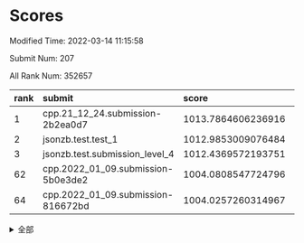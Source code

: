 # Scores

Modified Time: 2022-03-14 11:15:58

Submit Num: 207

All Rank Num: 352657

| rank |               submit               |       score        |       sigma        | pk_num |
| :--- | :--------------------------------- | :----------------- | :----------------- | :----- |
| 1    | cpp.21_12_24.submission-2b2ea0d7   | 1013.7864606236916 | 0.8116793469713357 | 6816   |
| 2    | jsonzb.test.test_1                 | 1012.9853009076484 | 0.7759470807585646 | 6814   |
| 3    | jsonzb.test.submission_level_4     | 1012.4369572193751 | 0.792060117495657  | 6814   |
| 62   | cpp.2022_01_09.submission-5b0e3de2 | 1004.0808547724796 | 0.729744622351025  | 6816   |
| 64   | cpp.2022_01_09.submission-816672bd | 1004.0257260314967 | 0.7144931669587683 | 6818   |


<details>
<summary>全部</summary>

| rank |                 submit                 |       score        |       sigma        | pk_num |
| :--- | :------------------------------------- | :----------------- | :----------------- | :----- |
| 1    | cpp.21_12_24.submission-2b2ea0d7       | 1013.7864606236916 | 0.8116793469713357 | 6816   |
| 2    | jsonzb.test.test_1                     | 1012.9853009076484 | 0.7759470807585646 | 6814   |
| 3    | jsonzb.test.submission_level_4         | 1012.4369572193751 | 0.792060117495657  | 6814   |
| 4    | gobigger.level_3.submission_level_3_12 | 1011.4824382384446 | 0.7844665773961046 | 6817   |
| 5    | gobigger.level_3.submission_level_3_38 | 1011.3712945062895 | 0.773760965166361  | 6815   |
| 6    | gobigger.level_3.submission_level_3_5  | 1011.2582952122192 | 0.770997747492582  | 6815   |
| 7    | gobigger.level_3.submission_level_3_33 | 1011.1742096027497 | 0.7804069868454985 | 6812   |
| 8    | gobigger.level_3.submission_level_3_37 | 1010.9854919446071 | 0.7781430014137745 | 6818   |
| 9    | gobigger.level_3.submission_level_3_0  | 1010.9348340309206 | 0.761096969085312  | 6818   |
| 10   | gobigger.level_3.submission_level_3_13 | 1010.9316029175812 | 0.7902423385214441 | 6812   |
| 11   | gobigger.level_3.submission_level_3_49 | 1010.9315423014868 | 0.7700498613205577 | 6814   |
| 12   | gobigger.level_3.submission_level_3_14 | 1010.876354720578  | 0.768828219468419  | 6821   |
| 13   | gobigger.level_3.submission_level_3_29 | 1010.8364007106569 | 0.7721412431995256 | 6817   |
| 14   | gobigger.level_3.submission_level_3_47 | 1010.6647037751661 | 0.7561563319398878 | 6818   |
| 15   | gobigger.level_3.submission_level_3_27 | 1010.646124119974  | 0.7718462581459029 | 6817   |
| 16   | gobigger.level_3.submission_level_3_2  | 1010.6040507789138 | 0.7572609022581388 | 6810   |
| 17   | gobigger.level_3.submission_level_3_6  | 1010.5076601469979 | 0.7736701332636247 | 6816   |
| 18   | gobigger.level_3.submission_level_3_41 | 1010.4536822901414 | 0.7535592840146013 | 6816   |
| 19   | gobigger.level_3.submission_level_3_11 | 1010.4281057707489 | 0.754880959543505  | 6807   |
| 20   | gobigger.level_3.submission_level_3_15 | 1010.4156411215395 | 0.7505975952099272 | 6810   |
| 21   | gobigger.level_3.submission_level_3_18 | 1010.3226516375528 | 0.7430465651357381 | 6815   |
| 22   | gobigger.level_3.submission_level_3_46 | 1010.2331814628053 | 0.7790348100161606 | 6810   |
| 23   | gobigger.level_3.submission_level_3_9  | 1010.2201722183379 | 0.7591712282983556 | 6816   |
| 24   | gobigger.level_3.submission_level_3_24 | 1010.207105636555  | 0.7639095551214956 | 6817   |
| 25   | gobigger.level_3.submission_level_3_16 | 1010.1945396744604 | 0.7831826215407063 | 6815   |
| 26   | gobigger.level_3.submission_level_3_30 | 1010.1933058178407 | 0.7500666138263041 | 6815   |
| 27   | gobigger.level_3.submission_level_3_22 | 1010.0682629194338 | 0.7526715197294074 | 6821   |
| 28   | gobigger.level_3.submission_level_3_35 | 1010.0599897133403 | 0.7503045195868552 | 6813   |
| 29   | gobigger.level_3.submission_level_3_45 | 1010.0577453160222 | 0.7574928781425767 | 6814   |
| 30   | gobigger.level_3.submission_level_3_43 | 1009.9673207202259 | 0.7800027651227479 | 6815   |
| 31   | gobigger.level_3.submission_level_3_19 | 1009.9388671854286 | 0.7636021439195644 | 6812   |
| 32   | gobigger.level_3.submission_level_3_21 | 1009.9194970369259 | 0.7514676304870329 | 6817   |
| 33   | gobigger.level_3.submission_level_3_32 | 1009.8799438903463 | 0.7528216987052683 | 6817   |
| 34   | gobigger.level_3.submission_level_3_48 | 1009.8417833281677 | 0.7408462697251118 | 6811   |
| 35   | gobigger.level_3.submission_level_3_1  | 1009.7887539029717 | 0.7439045898213058 | 6821   |
| 36   | gobigger.level_3.submission_level_3_42 | 1009.780139643262  | 0.7631138064765055 | 6811   |
| 37   | gobigger.level_3.submission_level_3_26 | 1009.759779152128  | 0.7539700624640473 | 6811   |
| 38   | gobigger.level_3.submission_level_3_40 | 1009.7416292358346 | 0.7598432341125312 | 6817   |
| 39   | gobigger.level_3.submission_level_3_36 | 1009.732729621063  | 0.7650319388401096 | 6812   |
| 40   | gobigger.level_3.submission_level_3_10 | 1009.6682682779267 | 0.7573195148283322 | 6818   |
| 41   | gobigger.level_3.submission_level_3_8  | 1009.5576800476475 | 0.7491757978556641 | 6813   |
| 42   | gobigger.level_3.submission_level_3_3  | 1009.5016021956967 | 0.737288791084345  | 6817   |
| 43   | gobigger.level_3.submission_level_3_23 | 1009.5006147198447 | 0.7426382335809699 | 6813   |
| 44   | gobigger.level_3.submission_level_3_7  | 1009.4264123022105 | 0.7476117911477861 | 6818   |
| 45   | gobigger.level_3.submission_level_3_28 | 1009.3959317155413 | 0.735869063600306  | 6821   |
| 46   | gobigger.level_3.submission_level_3_20 | 1009.380209361133  | 0.7432405005334236 | 6808   |
| 47   | gobigger.level_3.submission_level_3_39 | 1009.354190908888  | 0.7631436576415465 | 6816   |
| 48   | gobigger.level_3.submission_level_3_34 | 1009.2837933005064 | 0.7557901696309842 | 6816   |
| 49   | gobigger.level_3.submission_level_3_44 | 1009.1836259238147 | 0.7403024775357402 | 6813   |
| 50   | gobigger.level_3.submission_level_3_31 | 1009.0168040077488 | 0.7473693264447335 | 6815   |
| 51   | gobigger.level_3.submission_level_3_25 | 1008.9887734547286 | 0.7454059809555242 | 6812   |
| 52   | gobigger.level_3.submission_level_3_17 | 1008.7399172062838 | 0.7598912460995976 | 6815   |
| 53   | gobigger.level_3.submission_level_3_4  | 1008.555320840831  | 0.7402929355530583 | 6818   |
| 54   | gobigger.level_1.submission_level_1_44 | 1005.4309206902574 | 0.7265142280530036 | 6816   |
| 55   | gobigger.level_1.submission_level_1_14 | 1005.2026375391193 | 0.7162269228330269 | 6813   |
| 56   | gobigger.level_1.submission_level_1_0  | 1004.7664212206179 | 0.7171865917534312 | 6816   |
| 57   | gobigger.level_1.submission_level_1_25 | 1004.5805803215025 | 0.7181737596991956 | 6818   |
| 58   | gobigger.level_1.submission_level_1_6  | 1004.5481541863774 | 0.715881997440503  | 6815   |
| 59   | gobigger.level_1.submission_level_1_41 | 1004.409887339265  | 0.7364264311539298 | 6810   |
| 60   | gobigger.level_1.submission_level_1_11 | 1004.3502859089773 | 0.7258947812990969 | 6814   |
| 61   | gobigger.level_1.submission_level_1_3  | 1004.1798399710823 | 0.7113213102402898 | 6815   |
| 62   | cpp.2022_01_09.submission-5b0e3de2     | 1004.0808547724796 | 0.729744622351025  | 6816   |
| 63   | gobigger.level_1.submission_level_1_13 | 1004.0326332947864 | 0.7199138637474444 | 6814   |
| 64   | cpp.2022_01_09.submission-816672bd     | 1004.0257260314967 | 0.7144931669587683 | 6818   |
| 65   | gobigger.level_1.submission_level_1_46 | 1003.9942338548449 | 0.7300099730192092 | 6813   |
| 66   | gobigger.level_1.submission_level_1_31 | 1003.9869264741761 | 0.716295021924786  | 6819   |
| 67   | gobigger.level_1.submission_level_1_9  | 1003.9400417849309 | 0.7201278397397942 | 6814   |
| 68   | gobigger.level_1.submission_level_1_40 | 1003.9365502023719 | 0.7231487614754956 | 6812   |
| 69   | gobigger.level_1.submission_level_1_1  | 1003.9341005303896 | 0.70678381743061   | 6815   |
| 70   | gobigger.level_1.submission_level_1_17 | 1003.9149313346248 | 0.7083581612931349 | 6812   |
| 71   | gobigger.level_1.submission_level_1_49 | 1003.906638668767  | 0.7173081617770592 | 6812   |
| 72   | gobigger.level_1.submission_level_1_26 | 1003.7932855570218 | 0.7164885810057602 | 6825   |
| 73   | gobigger.level_1.submission_level_1_2  | 1003.7823552499688 | 0.7343120252206922 | 6813   |
| 74   | gobigger.level_1.submission_level_1_47 | 1003.7525911832123 | 0.7134806515809449 | 6815   |
| 75   | gobigger.level_1.submission_level_1_18 | 1003.6720480076366 | 0.7096296292912148 | 6818   |
| 76   | gobigger.level_1.submission_level_1_28 | 1003.5869204955894 | 0.7306456124413279 | 6809   |
| 77   | gobigger.level_1.submission_level_1_29 | 1003.5525087538766 | 0.7219463168717553 | 6812   |
| 78   | gobigger.level_1.submission_level_1_7  | 1003.3758395843703 | 0.7054750586503046 | 6808   |
| 79   | gobigger.level_1.submission_level_1_22 | 1003.2869459922598 | 0.7199493348423197 | 6813   |
| 80   | gobigger.level_1.submission_level_1_32 | 1003.2055003058523 | 0.7192033506064945 | 6810   |
| 81   | gobigger.level_1.submission_level_1_45 | 1003.1016676955715 | 0.714201983651694  | 6815   |
| 82   | gobigger.level_1.submission_level_1_21 | 1003.066553163632  | 0.7039968047620748 | 6815   |
| 83   | gobigger.level_1.submission_level_1_5  | 1003.0127481923554 | 0.7146208898784733 | 6813   |
| 84   | gobigger.level_1.submission_level_1_42 | 1002.9953547798784 | 0.7184768907839255 | 6819   |
| 85   | gobigger.level_1.submission_level_1_33 | 1002.9814335954518 | 0.7200535803822286 | 6813   |
| 86   | gobigger.level_1.submission_level_1_15 | 1002.9658142611135 | 0.7112176614151616 | 6820   |
| 87   | gobigger.level_1.submission_level_1_48 | 1002.9539726558045 | 0.7208055624771947 | 6811   |
| 88   | gobigger.level_1.submission_level_1_37 | 1002.9518558752953 | 0.7096558936845359 | 6810   |
| 89   | gobigger.level_1.submission_level_1_30 | 1002.9491667441007 | 0.7209714303181073 | 6809   |
| 90   | gobigger.level_1.submission_level_1_27 | 1002.896799924263  | 0.7196119268462091 | 6815   |
| 91   | gobigger.level_1.submission_level_1_23 | 1002.8734021263101 | 0.7294041221012056 | 6811   |
| 92   | gobigger.level_1.submission_level_1_10 | 1002.6916996651082 | 0.7103606297435034 | 6814   |
| 93   | gobigger.level_1.submission_level_1_38 | 1002.6738250560998 | 0.7098896194704559 | 6814   |
| 94   | gobigger.level_1.submission_level_1_12 | 1002.6695545628237 | 0.7322916564219693 | 6820   |
| 95   | gobigger.level_1.submission_level_1_43 | 1002.6314137640844 | 0.7160947059377396 | 6817   |
| 96   | gobigger.level_1.submission_level_1_16 | 1002.6195487133166 | 0.7177477774689688 | 6812   |
| 97   | gobigger.level_1.submission_level_1_20 | 1002.595161696388  | 0.707911086589904  | 6812   |
| 98   | gobigger.level_1.submission_level_1_34 | 1002.5301412969022 | 0.7144875574010355 | 6818   |
| 99   | gobigger.level_1.submission_level_1_24 | 1002.4644896468546 | 0.7161174237096479 | 6818   |
| 100  | gobigger.level_1.submission_level_1_35 | 1002.3905852988224 | 0.7254887635828607 | 6816   |
| 101  | gobigger.level_1.submission_level_1_4  | 1002.3892073351079 | 0.7167023739303213 | 6817   |
| 102  | gobigger.level_1.submission_level_1_36 | 1002.3132316759849 | 0.7121106526838851 | 6815   |
| 103  | gobigger.level_1.submission_level_1_8  | 1002.2573525845327 | 0.7114360788236623 | 6816   |
| 104  | gobigger.level_1.submission_level_1_19 | 1002.1472919358075 | 0.7108385519767201 | 6816   |
| 105  | gobigger.level_1.submission_level_1_39 | 1001.8533667523567 | 0.714259237329813  | 6812   |
| 106  | gobigger.random.submission_random_8    | 997.3507614777968  | 0.7039015961154439 | 6812   |
| 107  | gobigger.random.submission_random_39   | 997.2896923272868  | 0.7160584479114871 | 6812   |
| 108  | gobigger.random.submission_random_19   | 997.0469161395872  | 0.7135527554153057 | 6808   |
| 109  | gobigger.random.submission_random_32   | 996.7795742308724  | 0.7143677813981503 | 6818   |
| 110  | gobigger.random.submission_random_9    | 996.7723428866964  | 0.709291846187997  | 6816   |
| 111  | gobigger.random.submission_random_2    | 996.7523073884005  | 0.698498192869288  | 6819   |
| 112  | gobigger.random.submission_random_0    | 996.6845641066526  | 0.712068818252004  | 6817   |
| 113  | gobigger.random.submission_random_22   | 996.6204595555539  | 0.7093294494173117 | 6818   |
| 114  | gobigger.random.submission_random_47   | 996.6069038642596  | 0.7003776503226621 | 6815   |
| 115  | gobigger.random.submission_random_3    | 996.5605979048578  | 0.7306707979670598 | 6812   |
| 116  | gobigger.random.submission_random_40   | 996.5061645656359  | 0.7085155066631257 | 6807   |
| 117  | gobigger.random.submission_random_27   | 996.4376307133015  | 0.7093870700521653 | 6812   |
| 118  | gobigger.random.submission_random_1    | 996.4053539439648  | 0.7110332494183781 | 6818   |
| 119  | gobigger.random.submission_random_34   | 996.3737748647811  | 0.7183486841797067 | 6811   |
| 120  | gobigger.random.submission_random_48   | 996.3503046564568  | 0.711556436652191  | 6813   |
| 121  | gobigger.random.submission_random_21   | 996.3058905846457  | 0.7044388876763213 | 6818   |
| 122  | gobigger.random.submission_random_25   | 996.2576940631318  | 0.6994893553853518 | 6816   |
| 123  | gobigger.random.submission_random_17   | 996.2120679132545  | 0.7076545256865564 | 6815   |
| 124  | gobigger.random.submission_random_29   | 996.1524007500458  | 0.7158241798955989 | 6809   |
| 125  | gobigger.random.submission_random_7    | 996.1406627706814  | 0.7102762881446835 | 6817   |
| 126  | gobigger.random.submission_random_6    | 996.1259652325751  | 0.7164987276908014 | 6813   |
| 127  | gobigger.random.submission_random_26   | 996.1222655944879  | 0.7132146130765563 | 6813   |
| 128  | gobigger.random.submission_random_41   | 996.1143645614928  | 0.7111546247782736 | 6816   |
| 129  | gobigger.random.submission_random_13   | 996.0956504822807  | 0.7178806114533749 | 6814   |
| 130  | gobigger.random.submission_random_38   | 996.0660698029781  | 0.7202028456608359 | 6814   |
| 131  | gobigger.random.submission_random_43   | 996.0589547085407  | 0.7219114643661398 | 6812   |
| 132  | gobigger.random.submission_random_36   | 996.0324689202412  | 0.7095265309923537 | 6817   |
| 133  | gobigger.random.submission_random_49   | 996.0208318885624  | 0.7019817339405099 | 6814   |
| 134  | gobigger.random.submission_random_35   | 996.0081690753256  | 0.7155991680015698 | 6816   |
| 135  | gobigger.random.submission_random_28   | 995.9612023449318  | 0.710336859221988  | 6817   |
| 136  | gobigger.random.submission_random_12   | 995.9439243022233  | 0.7257039625347342 | 6818   |
| 137  | gobigger.random.submission_random_33   | 995.9338319075454  | 0.7091542722201692 | 6817   |
| 138  | gobigger.random.submission_random_37   | 995.8159733126257  | 0.6897820228660507 | 6813   |
| 139  | gobigger.random.submission_random_14   | 995.762316000511   | 0.701054294252631  | 6811   |
| 140  | gobigger.random.submission_random_24   | 995.7499183482258  | 0.7175151041364726 | 6814   |
| 141  | gobigger.random.submission_random_15   | 995.7470737889871  | 0.6971479188386649 | 6815   |
| 142  | gobigger.random.submission_random_10   | 995.7012885600192  | 0.702793366290441  | 6817   |
| 143  | gobigger.random.submission_random_44   | 995.640823258909   | 0.7126707205136878 | 6820   |
| 144  | gobigger.random.submission_random_42   | 995.6393600918196  | 0.7089191115262208 | 6814   |
| 145  | gobigger.random.submission_random_20   | 995.5261790796492  | 0.7145698702519597 | 6818   |
| 146  | gobigger.random.submission_random_45   | 995.4900918000073  | 0.7183532245436295 | 6812   |
| 147  | gobigger.random.submission_random_11   | 995.4729628573347  | 0.710296937910458  | 6813   |
| 148  | gobigger.random.submission_random_18   | 995.1758734394565  | 0.712807856572711  | 6811   |
| 149  | gobigger.random.submission_random_31   | 995.1466888018313  | 0.71954647168655   | 6813   |
| 150  | gobigger.random.submission_random_23   | 995.1223413636739  | 0.7068591938033378 | 6814   |
| 151  | gobigger.random.submission_random_5    | 995.1171413335766  | 0.7119203779185836 | 6816   |
| 152  | gobigger.random.submission_random_16   | 995.0628645135815  | 0.7130935142109629 | 6816   |
| 153  | gobigger.random.submission_random_46   | 994.906085428239   | 0.7151019801737704 | 6808   |
| 154  | gobigger.random.submission_random_30   | 994.5732132225178  | 0.7151115525470702 | 6815   |
| 155  | gobigger.random.submission_random_4    | 994.5365709486092  | 0.7062773940308386 | 6814   |
| 156  | gobigger.level_2.submission_level_2_35 | 994.1612296588836  | 0.7331859446482196 | 6811   |
| 157  | gobigger.level_2.submission_level_2_2  | 993.7336121374053  | 0.7241714077027738 | 6811   |
| 158  | gobigger.level_2.submission_level_2_46 | 993.6510084264659  | 0.7454240613923035 | 6813   |
| 159  | gobigger.level_2.submission_level_2_30 | 993.3653484986668  | 0.7418455792372848 | 6813   |
| 160  | gobigger.level_2.submission_level_2_45 | 993.3465425902151  | 0.7620969666157718 | 6815   |
| 161  | gobigger.level_2.submission_level_2_23 | 993.2744786099566  | 0.7272578957369897 | 6814   |
| 162  | gobigger.level_2.submission_level_2_49 | 993.2713738596386  | 0.7439716076403217 | 6815   |
| 163  | gobigger.level_2.submission_level_2_11 | 993.1446491707607  | 0.7329368105326887 | 6813   |
| 164  | gobigger.level_2.submission_level_2_34 | 993.1036106977043  | 0.7389218010916133 | 6811   |
| 165  | gobigger.level_2.submission_level_2_20 | 993.0491623145583  | 0.7401663191214662 | 6817   |
| 166  | gobigger.level_2.submission_level_2_6  | 992.8891026423681  | 0.7435778625541154 | 6814   |
| 167  | gobigger.level_2.submission_level_2_42 | 992.8145866544603  | 0.7444195641294725 | 6820   |
| 168  | gobigger.level_2.submission_level_2_10 | 992.7393274241183  | 0.7249105899714762 | 6812   |
| 169  | gobigger.level_2.submission_level_2_14 | 992.6986054109822  | 0.7467472481889041 | 6817   |
| 170  | gobigger.level_2.submission_level_2_1  | 992.6601766424317  | 0.7458410224814649 | 6821   |
| 171  | gobigger.level_2.submission_level_2_27 | 992.575547480701   | 0.7520558889424489 | 6815   |
| 172  | gobigger.level_2.submission_level_2_48 | 992.5369763446786  | 0.7517634517203309 | 6814   |
| 173  | gobigger.level_2.submission_level_2_17 | 992.4111337124568  | 0.7353720747028547 | 6815   |
| 174  | gobigger.level_2.submission_level_2_43 | 992.3897857263275  | 0.7397757588989821 | 6811   |
| 175  | gobigger.level_2.submission_level_2_16 | 992.380897376648   | 0.7440080421494979 | 6815   |
| 176  | gobigger.level_2.submission_level_2_15 | 992.2670678806998  | 0.7376966255346744 | 6815   |
| 177  | gobigger.level_2.submission_level_2_3  | 992.0410386880549  | 0.7453433406522431 | 6815   |
| 178  | gobigger.level_2.submission_level_2_22 | 992.0361031751012  | 0.7254254946150996 | 6816   |
| 179  | gobigger.level_2.submission_level_2_7  | 992.0108550329321  | 0.7530477052876017 | 6816   |
| 180  | gobigger.level_2.submission_level_2_4  | 991.9597602815921  | 0.7288363633518218 | 6812   |
| 181  | gobigger.level_2.submission_level_2_19 | 991.9497867306154  | 0.7421208147960969 | 6815   |
| 182  | gobigger.level_2.submission_level_2_26 | 991.8542509452118  | 0.7459195003156046 | 6813   |
| 183  | gobigger.level_2.submission_level_2_39 | 991.8212272445857  | 0.7513225211501265 | 6820   |
| 184  | gobigger.level_2.submission_level_2_32 | 991.7737126548792  | 0.7649576374758268 | 6814   |
| 185  | gobigger.level_2.submission_level_2_29 | 991.7704774731933  | 0.7403047464191854 | 6813   |
| 186  | gobigger.level_2.submission_level_2_44 | 991.7521891096221  | 0.7387110323918127 | 6816   |
| 187  | gobigger.level_2.submission_level_2_28 | 991.7230515752193  | 0.7494680712413464 | 6814   |
| 188  | gobigger.level_2.submission_level_2_5  | 991.694408993168   | 0.7628224730852641 | 6816   |
| 189  | gobigger.level_2.submission_level_2_40 | 991.5672051519485  | 0.7471795335220713 | 6816   |
| 190  | gobigger.level_2.submission_level_2_21 | 991.4122754612573  | 0.7370530456521949 | 6815   |
| 191  | gobigger.level_2.submission_level_2_13 | 991.3478736794201  | 0.7626166179887655 | 6817   |
| 192  | gobigger.level_2.submission_level_2_47 | 991.3059146387395  | 0.7547677169138826 | 6814   |
| 193  | gobigger.level_2.submission_level_2_0  | 991.2020971953798  | 0.7553387063375471 | 6816   |
| 194  | gobigger.level_2.submission_level_2_24 | 991.102515011973   | 0.7502941757291455 | 6815   |
| 195  | gobigger.level_2.submission_level_2_25 | 991.0262514173276  | 0.7455118414621662 | 6815   |
| 196  | gobigger.level_2.submission_level_2_33 | 990.7991759094888  | 0.7426323655040197 | 6818   |
| 197  | gobigger.level_2.submission_level_2_9  | 990.7048328416714  | 0.7628754041816657 | 6813   |
| 198  | gobigger.level_2.submission_level_2_18 | 990.6816021301819  | 0.7586720911829845 | 6812   |
| 199  | gobigger.level_2.submission_level_2_41 | 990.5901732478565  | 0.73738994784278   | 6813   |
| 200  | gobigger.level_2.submission_level_2_36 | 990.4757994321918  | 0.7525858055685181 | 6818   |
| 201  | gobigger.level_2.submission_level_2_37 | 990.3146707381611  | 0.749861974792681  | 6815   |
| 202  | gobigger.level_2.submission_level_2_38 | 990.1594059882683  | 0.7417718892942092 | 6814   |
| 203  | gobigger.level_2.submission_level_2_12 | 990.1499899615891  | 0.7855789198299754 | 6823   |
| 204  | gobigger.level_2.submission_level_2_31 | 990.0333718237175  | 0.7626087005537373 | 6815   |
| 205  | gobigger.level_2.submission_level_2_8  | 989.9618017014219  | 0.7371574806419137 | 6812   |
| 206  | gobigger.none.submission_none_1        | 975.3863831823718  | 1.5452246890993058 | 6813   |
| 207  | gobigger.none.submission_none_0        | 974.9591072086489  | 1.6229208302885856 | 6814   |

</details>